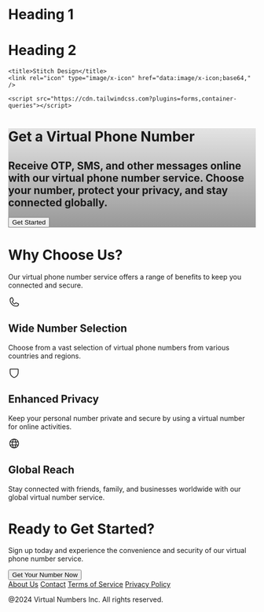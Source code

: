
# Heading 1
# Heading 2
<html>
  <head>
    <link rel="preconnect" href="https://fonts.gstatic.com/" crossorigin="" />
    <link
      rel="stylesheet"
      as="style"
      onload="this.rel='stylesheet'"
      href="https://fonts.googleapis.com/css2?display=swap&amp;family=Inter%3Awght%40400%3B500%3B700%3B900&amp;family=Noto+Sans%3Awght%40400%3B500%3B700%3B900"
    />

    <title>Stitch Design</title>
    <link rel="icon" type="image/x-icon" href="data:image/x-icon;base64," />

    <script src="https://cdn.tailwindcss.com?plugins=forms,container-queries"></script>
  </head>
  <body>
    <div class="relative flex size-full min-h-screen flex-col bg-white justify-between group/design-root overflow-x-hidden" style='font-family: Inter, "Noto Sans", sans-serif;'>
      <div>
        <div class="@container">
          <div class="@[480px]:p-4">
            <div
              class="flex min-h-[480px] flex-col gap-6 bg-cover bg-center bg-no-repeat @[480px]:gap-8 @[480px]:rounded-lg items-center justify-center p-4"
              style='background-image: linear-gradient(rgba(0, 0, 0, 0.1) 0%, rgba(0, 0, 0, 0.4) 100%), url("https://lh3.googleusercontent.com/aida-public/AB6AXuCueipIWcs_tX94IOaIFMQygWaaCigpX5Z2S_kxXF5P4MWLOiqzOu-8YmJhXuhbVyg2840ooab183il3PaowDvMmRsJ3BFSafuahjR1stJHN_wHN-ZX6RwMFGnYp1ORhlkjqH4D_bImIu1qIg2GNOVwYgIOq4JMuNBE-mvf03qMWd8AjXtrLzMzXdRqgr8P1OgPVsbvfWSNnLSYE42kuiywU7hzO3EM4aLsu99SJSPn3fHdV00I6JomAxpAMJoLXcGTvwAnzktM26s");'
            >
              <div class="flex flex-col gap-2 text-center">
                <h1
                  class="text-white text-4xl font-black leading-tight tracking-[-0.033em] @[480px]:text-5xl @[480px]:font-black @[480px]:leading-tight @[480px]:tracking-[-0.033em]"
                >
                  Get a Virtual Phone Number
                </h1>
                <h2 class="text-white text-sm font-normal leading-normal @[480px]:text-base @[480px]:font-normal @[480px]:leading-normal">
                  Receive OTP, SMS, and other messages online with our virtual phone number service. Choose your number, protect your privacy, and stay connected globally.
                </h2>
              </div>
              <button
                class="flex min-w-[84px] max-w-[480px] cursor-pointer items-center justify-center overflow-hidden rounded-lg h-10 px-4 @[480px]:h-12 @[480px]:px-5 bg-[#0c7ff2] text-white text-sm font-bold leading-normal tracking-[0.015em] @[480px]:text-base @[480px]:font-bold @[480px]:leading-normal @[480px]:tracking-[0.015em]"
              >
                <span class="truncate">Get Started</span>
              </button>
            </div>
          </div>
        </div>
        <div class="flex flex-col gap-10 px-4 py-10 @container">
          <div class="flex flex-col gap-4">
            <h1
              class="text-[#111418] tracking-light text-[32px] font-bold leading-tight @[480px]:text-4xl @[480px]:font-black @[480px]:leading-tight @[480px]:tracking-[-0.033em] max-w-[720px]"
            >
              Why Choose Us?
            </h1>
            <p class="text-[#111418] text-base font-normal leading-normal max-w-[720px]">
              Our virtual phone number service offers a range of benefits to keep you connected and secure.
            </p>
          </div>
          <div class="grid grid-cols-[repeat(auto-fit,minmax(158px,1fr))] gap-3 p-0">
            <div class="flex flex-1 gap-3 rounded-lg border border-[#dbe0e6] bg-white p-4 flex-col">
              <div class="text-[#111418]" data-icon="Phone" data-size="24px" data-weight="regular">
                <svg xmlns="http://www.w3.org/2000/svg" width="24px" height="24px" fill="currentColor" viewBox="0 0 256 256">
                  <path
                    d="M222.37,158.46l-47.11-21.11-.13-.06a16,16,0,0,0-15.17,1.4,8.12,8.12,0,0,0-.75.56L134.87,160c-15.42-7.49-31.34-23.29-38.83-38.51l20.78-24.71c.2-.25.39-.5.57-.77a16,16,0,0,0,1.32-15.06l0-.12L97.54,33.64a16,16,0,0,0-16.62-9.52A56.26,56.26,0,0,0,32,80c0,79.4,64.6,144,144,144a56.26,56.26,0,0,0,55.88-48.92A16,16,0,0,0,222.37,158.46ZM176,208A128.14,128.14,0,0,1,48,80,40.2,40.2,0,0,1,82.87,40a.61.61,0,0,0,0,.12l21,47L83.2,111.86a6.13,6.13,0,0,0-.57.77,16,16,0,0,0-1,15.7c9.06,18.53,27.73,37.06,46.46,46.11a16,16,0,0,0,15.75-1.14,8.44,8.44,0,0,0,.74-.56L168.89,152l47,21.05h0s.08,0,.11,0A40.21,40.21,0,0,1,176,208Z"
                  ></path>
                </svg>
              </div>
              <div class="flex flex-col gap-1">
                <h2 class="text-[#111418] text-base font-bold leading-tight">Wide Number Selection</h2>
                <p class="text-[#60758a] text-sm font-normal leading-normal">Choose from a vast selection of virtual phone numbers from various countries and regions.</p>
              </div>
            </div>
            <div class="flex flex-1 gap-3 rounded-lg border border-[#dbe0e6] bg-white p-4 flex-col">
              <div class="text-[#111418]" data-icon="Shield" data-size="24px" data-weight="regular">
                <svg xmlns="http://www.w3.org/2000/svg" width="24px" height="24px" fill="currentColor" viewBox="0 0 256 256">
                  <path
                    d="M208,40H48A16,16,0,0,0,32,56v58.77c0,89.61,75.82,119.34,91,124.39a15.53,15.53,0,0,0,10,0c15.2-5.05,91-34.78,91-124.39V56A16,16,0,0,0,208,40Zm0,74.79c0,78.42-66.35,104.62-80,109.18-13.53-4.51-80-30.69-80-109.18V56l160,0Z"
                  ></path>
                </svg>
              </div>
              <div class="flex flex-col gap-1">
                <h2 class="text-[#111418] text-base font-bold leading-tight">Enhanced Privacy</h2>
                <p class="text-[#60758a] text-sm font-normal leading-normal">Keep your personal number private and secure by using a virtual number for online activities.</p>
              </div>
            </div>
            <div class="flex flex-1 gap-3 rounded-lg border border-[#dbe0e6] bg-white p-4 flex-col">
              <div class="text-[#111418]" data-icon="Globe" data-size="24px" data-weight="regular">
                <svg xmlns="http://www.w3.org/2000/svg" width="24px" height="24px" fill="currentColor" viewBox="0 0 256 256">
                  <path
                    d="M128,24A104,104,0,1,0,232,128,104.11,104.11,0,0,0,128,24ZM101.63,168h52.74C149,186.34,140,202.87,128,215.89,116,202.87,107,186.34,101.63,168ZM98,152a145.72,145.72,0,0,1,0-48h60a145.72,145.72,0,0,1,0,48ZM40,128a87.61,87.61,0,0,1,3.33-24H81.79a161.79,161.79,0,0,0,0,48H43.33A87.61,87.61,0,0,1,40,128ZM154.37,88H101.63C107,69.66,116,53.13,128,40.11,140,53.13,149,69.66,154.37,88Zm19.84,16h38.46a88.15,88.15,0,0,1,0,48H174.21a161.79,161.79,0,0,0,0-48Zm32.16-16H170.94a142.39,142.39,0,0,0-20.26-45A88.37,88.37,0,0,1,206.37,88ZM105.32,43A142.39,142.39,0,0,0,85.06,88H49.63A88.37,88.37,0,0,1,105.32,43ZM49.63,168H85.06a142.39,142.39,0,0,0,20.26,45A88.37,88.37,0,0,1,49.63,168Zm101.05,45a142.39,142.39,0,0,0,20.26-45h35.43A88.37,88.37,0,0,1,150.68,213Z"
                  ></path>
                </svg>
              </div>
              <div class="flex flex-col gap-1">
                <h2 class="text-[#111418] text-base font-bold leading-tight">Global Reach</h2>
                <p class="text-[#60758a] text-sm font-normal leading-normal">
                  Stay connected with friends, family, and businesses worldwide with our global virtual number service.
                </p>
              </div>
            </div>
          </div>
        </div>
        <div class="@container">
          <div class="flex flex-col justify-end gap-6 px-4 py-10 @[480px]:gap-8 @[480px]:px-10 @[480px]:py-20">
            <div class="flex flex-col gap-2 text-center">
              <h1
                class="text-[#111418] tracking-light text-[32px] font-bold leading-tight @[480px]:text-4xl @[480px]:font-black @[480px]:leading-tight @[480px]:tracking-[-0.033em] max-w-[720px]"
              >
                Ready to Get Started?
              </h1>
              <p class="text-[#111418] text-base font-normal leading-normal max-w-[720px">
                Sign up today and experience the convenience and security of our virtual phone number service.
              </p>
            </div>
            <div class="flex flex-1 justify-center">
              <div class="flex justify-center">
                <button
                  class="flex min-w-[84px] max-w-[480px] cursor-pointer items-center justify-center overflow-hidden rounded-lg h-10 px-4 @[480px]:h-12 @[480px]:px-5 bg-[#0c7ff2] text-white text-sm font-bold leading-normal tracking-[0.015em] @[480px]:text-base @[480px]:font-bold @[480px]:leading-normal @[480px]:tracking-[0.015em] grow"
                >
                  <span class="truncate">Get Your Number Now</span>
                </button>
              </div>
            </div>
          </div>
        </div>
        <footer class="flex flex-col gap-6 px-5 py-10 text-center @container">
          <div class="flex flex-wrap items-center justify-center gap-6 @[480px]:flex-row @[480px]:justify-around">
            <a class="text-[#60758a] text-base font-normal leading-normal min-w-40" href="#">About Us</a>
            <a class="text-[#60758a] text-base font-normal leading-normal min-w-40" href="#">Contact</a>
            <a class="text-[#60758a] text-base font-normal leading-normal min-w-40" href="#">Terms of Service</a>
            <a class="text-[#60758a] text-base font-normal leading-normal min-w-40" href="#">Privacy Policy</a>
          </div>
          <p class="text-[#60758a] text-base font-normal leading-normal">@2024 Virtual Numbers Inc. All rights reserved.</p>
        </footer>
      </div>
      <div><div class="h-5 bg-white"></div></div>
    </div>
  </body>
</html>
